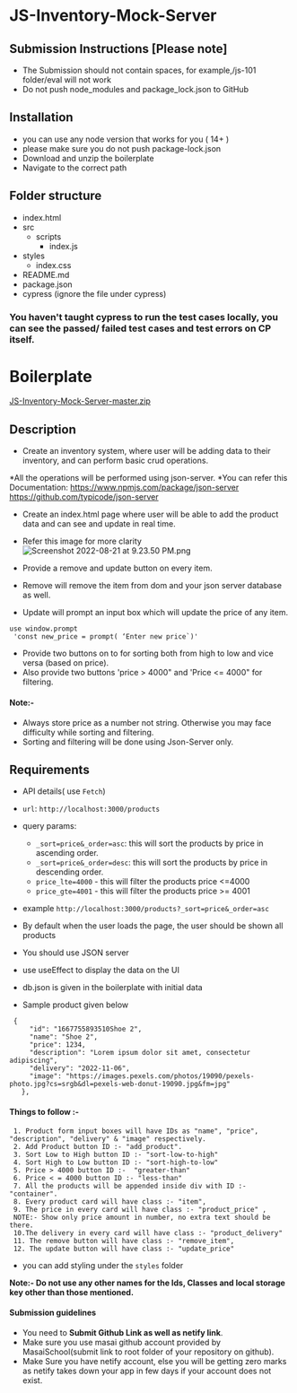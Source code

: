 # JS-Inventory-Mock-Server

## Submission Instructions [Please note]

- The Submission should not contain spaces, for example,/js-101 folder/eval will not work
- Do not push node_modules and package_lock.json to GitHub

## Installation

- you can use any node version that works for you ( 14+ )
- please make sure you do not push package-lock.json
- Download and unzip the boilerplate
- Navigate to the correct path

## Folder structure

- index.html
- src
  - scripts
    - index.js
- styles
  - index.css
- README.md
- package.json
- cypress (ignore the file under cypress)

### You haven't taught cypress to run the test cases locally, you can see the passed/ failed test cases and test errors on CP itself.

# Boilerplate

[JS-Inventory-Mock-Server-master.zip](https://masai-course.s3.ap-south-1.amazonaws.com/editor/uploads/2022-11-07/JS-Inventory-Mock-Server-master_285620.zip)

## Description

- Create an inventory system, where user will be adding data to their inventory, and can perform basic crud operations.

*All the operations will be performed using json-server.
*You can refer this Documentation: https://www.npmjs.com/package/json-server https://github.com/typicode/json-server

- Create an index.html page where user will be able to add the product data and can see and update in real time.

- Refer this image for more clarity
  ![Screenshot 2022-08-21 at 9.23.50 PM.png](https://masai-course.s3.ap-south-1.amazonaws.com/editor/uploads/2022-08-21/Screenshot%202022-08-21%20at%209.23.50%20PM_392260.png)

- Provide a remove and update button on every item.
- Remove will remove the item from dom and your json server database as well.
- Update will prompt an input box which will update the price of any item.

```
use window.prompt
 'const new_price = prompt( ‘Enter new price`)'
```

- Provide two buttons on to for sorting both from high to low and vice versa (based on price).
- Also provide two buttons 'price > 4000" and 'Price <= 4000" for filtering.

#### Note:-

- Always store price as a number not string. Otherwise you may face difficulty while sorting and filtering.
- Sorting and filtering will be done using Json-Server only.

## Requirements

- API details( use `Fetch`)
- `url`: `http://localhost:3000/products`
- query params:
  <!-- sort by price in ascending order -->

  - `_sort=price&_order=asc`: this will sort the products by price in ascending order.
  <!-- sort by price in descending order -->

  - `_sort=price&_order=desc`: this will sort the products by price in descending order.
  <!-- filter the products price <=4000> -->
  - `price_lte=4000` - this will filter the products price <=4000
  - `price_gte=4001` - this will filter the products price >= 4001

- example `http://localhost:3000/products?_sort=price&_order=asc`

- By default when the user loads the page, the user should be shown all products

- You should use JSON server
- use useEffect to display the data on the UI
- db.json is given in the boilerplate with initial data
- Sample product given below

```
 {
     "id": "1667755893510Shoe 2",
     "name": "Shoe 2",
     "price": 1234,
     "description": "Lorem ipsum dolor sit amet, consectetur adipiscing",
     "delivery": "2022-11-06",
     "image": "https://images.pexels.com/photos/19090/pexels-photo.jpg?cs=srgb&dl=pexels-web-donut-19090.jpg&fm=jpg"
   },
```

#### Things to follow :-

```
 1. Product form input boxes will have IDs as "name", "price", "description", "delivery" & "image" respectively.
 2. Add Product button ID :- "add_product".
 3. Sort Low to High button ID :- "sort-low-to-high"
 4. Sort High to Low button ID :- "sort-high-to-low"
 5. Price > 4000 button ID :-  "greater-than"
 6. Price < = 4000 button ID :- "less-than"
 7. All the products will be appended inside div with ID :- "container".
 8. Every product card will have class :- "item",
 9. The price in every card will have class :- "product_price" ,
 NOTE:- Show only price amount in number, no extra text should be there.
 10.The delivery in every card will have class :- "product_delivery"
 11. The remove button will have class :- "remove_item",
 12. The update button will have class :- "update_price"
```

- you can add styling under the `styles` folder

**Note:- Do not use any other names for the Ids, Classes and local storage key other than those mentioned.**

####

#### Submission guidelines

- You need to **Submit Github Link as well as netify link**.
- Make sure you use masai github account provided by MasaiSchool(submit link to root folder of your repository on github).
- Make Sure you have netify account, else you will be getting zero marks as netify takes down your app in few days if your account does not exist.

